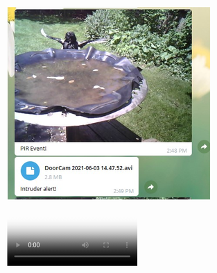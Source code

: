 
<img src="./magpie.jpg">

  <video controls="true" allowfullscreen="true" poster="./magpie.jpg">
    <source src="./DoorCam 2021-06-03 14.47.52.avi" type="video/avi">
  </video>
